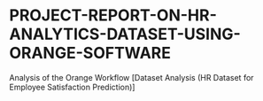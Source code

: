 # PROJECT-REPORT-ON-HR-ANALYTICS-DATASET-USING-ORANGE-SOFTWARE
Analysis of the Orange Workflow [Dataset Analysis (HR Dataset for Employee Satisfaction Prediction)]
